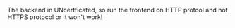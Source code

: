 The backend in UNcertficated, so run the frontend on HTTP protcol and not HTTPS protocol or it won't work!
